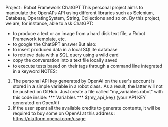 Project : Robot Framework ChatGPT
This personal project aims to manipulate the OpenAI's API using different libraries such as Selenium, Database, OperatingSystem, String, Collections and so on. By this project, we are, for instance, able to ask ChatGPT:
- to produce a text or an image from a hard disk text file, a Robot Framework template, etc. 
- to google the ChatGPT answer
But also:
- to insert produced data in a local SQLite database
- to retrieve data with a SQL query using a wild card
- copy the conversation into a text file locally saved
- to execute tests based on their tags through a command line integrated in a keyword
NOTES: 
1. The personal API key generated by OpenAI on the user's account is stored in a simple variable in a robot class. As a result, the latter will not be pushed on GitHub. Just create a file called "my_variables.robot" with this code inside:
*** Variables ***
${my_api_key}  (your API KEY generated on OpenAI)
2. If the user spent all the available credits to generate contents, it will be required to buy some on OpenAI at this address : https://platform.openai.com/usage
